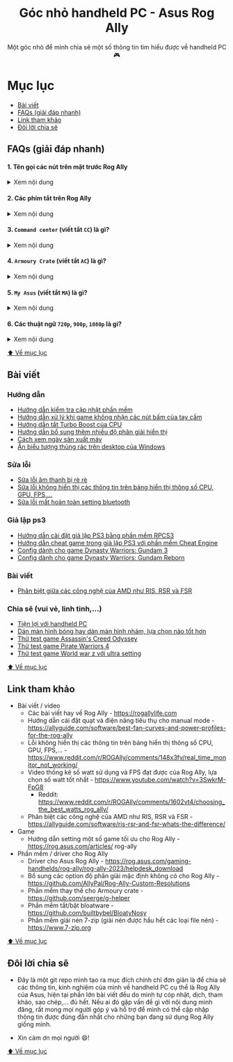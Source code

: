 <h1 align="center">
  <img src="https://raw.githubusercontent.com/kytosai/goc-nho-handheld-pc/main/asus-rog-ally/cover.jpg" alt="" />
  <br />
  Góc nhỏ handheld PC - Asus Rog Ally
</h1>

<div align="center">
Một góc nhỏ để mình chia sẽ một số thông tin tìm hiểu được về handheld PC 🎮
</div>

# Mục lục

- [Bài viết](#bài-viết)
- [FAQs (giải đáp nhanh)](#faqs-giải-đáp-nhanh)
- [Link tham khảo](#link-tham-khảo)
- [Đôi lời chia sẽ](#đôi-lời-chia-sẽ)

## FAQs (giải đáp nhanh)

#### 1. Tên gọi các nút trên mặt trước Rog Ally

<details>
  <summary>Xem nội dung</summary>
  
  ![](./asus-rog-ally/faqs/rog-ally-buttons-01.jpg)
  ![](./asus-rog-ally/faqs/rog-ally-buttons-02.jpg)
  ![](./asus-rog-ally/faqs/rog-ally-buttons-03.jpg)
</details>

#### 2. Các phím tắt trên Rog Ally

<details>
  <summary>Xem nội dung</summary>
  
  ![](./asus-rog-ally/faqs/rog-ally-key-shortcut.jpg)
</details>

#### 3. `Command center` (viết tắt `CC`) là gì?

<details>
  <summary>Xem nội dung</summary>
  
  Khi bạn bấm phím `Command Center` trên Rog Ally, thì sẽ có một phần mềm trượt từ trái sang phải chiếm 1 phần màn hình bên trái, khu vực này sẽ gọi là `Command Center`

  ![](./asus-rog-ally/faqs/command-center-01.jpg)

  Đây là khu vực giúp bạn có những thiết lập nhanh khi sử dụng máy như: thay đổi tần số quét, mở khu vực hiển thị thống kê CPU/GPU/FPS/nhiệt độ,....
</details>

#### 4. `Armoury Crate` (viết tắt `AC`) là gì?

<details>
  <summary>Xem nội dung</summary>
  
  Khi bạn bấm nút `Armoury Crate` trên Rog Ally (nút có biểu tượng vòng tròn), thì sẽ có một phần mềm hiển thị full màn hình chứa danh sách các game/app đầu tiên.

  ![](./asus-rog-ally/faqs/armoury-crate-01.jpg)

  Đây là phần mềm được cài đặt sẵn trong máy giúp bạn quản lý mọi thứ của Rog Ally. VD: cài đặt nút nhấn, cài đặt danh sách game, cài đặt đèn led của joystick,...

  ![](./asus-rog-ally/faqs/armoury-crate-02.jpg)
</details>

#### 5. `My Asus` (viết tắt `MA`) là gì?

<details>
  <summary>Xem nội dung</summary>
  
  `My Asus` là một phần mềm được cài đặt sẵn trong Rog Ally, phần mềm này giúp bạn quản lý các cài đặt chung của các thiết bị Asus như: **quản lý cập nhật driver** (quan trọng nhất), xem các thông số của thiết bị, check thông tin bảo hành, serial, liên hệ hỗ trợ từ asus,...

  Trong hình bên dưới phần mềm này chính là chỗ mũi tên trỏ tới có icon màu xanh
  
  ![](./asus-rog-ally/faqs/my-asus-01.jpg)

  ![](./asus-rog-ally/faqs/my-asus-02.jpg)

  Trong hình dưới là mục quan trọng nhất của `My Asus` là mục quản lý các bản cập nhật phần mềm của Rog Ally

  ![](./asus-rog-ally/faqs/my-asus-03.jpg)
</details>

#### 6. Các thuật ngữ `720p`, `900p`, `1080p` là gi?

<details>
  <summary>Xem nội dung</summary>
  
  Các thuật ngữ `720p`, `900p`, `1080p` này là đại diện cho viết tắt của các độ phân giải màn hình, đa phần là viết tắt dành cho tỷ lệ màn hình 16:9. 

  Cụ thể các tình huống trên sẽ như sau:

  - `720p` tương đương `1280 x 720` hay còn gọi là HD
  - `900p` tương đương `1600 x 900`
  - `1080p` tương đương `1920 x 1080` hay còn gọi là Full HD
</details>

[⬆️ Về mục lục](#mục-lục)

## Bài viết

### Hướng dẫn

- [Hướng dẫn kiểm tra cập nhật phần mềm](./asus-rog-ally/huong-dan/huong-dan-kiem-tra-cap-nhat-phan-mem)
- [Hướng dẫn xử lý khi game không nhận các nút bấm của tay cầm](./asus-rog-ally/huong-dan/xu-ly-khi-game-khong-nhan-nut-bam-tay-cam)
- [Hướng dẫn tắt Turbo Boost của CPU](./asus-rog-ally/huong-dan/huong-dan-tat-turbo-boost-cua-cpu)
- [Hướng dẫn bổ sung thêm nhiều độ phân giải hiển thị](./asus-rog-ally/huong-dan/huong-dan-bo-sung-them-nhieu-do-phan-giai-hien-thi)
- [Cách xem ngày sản xuất máy](./asus-rog-ally/huong-dan/cach-xem-ngay-san-xuat-may)
- [Ẩn biểu tượng thùng rác trên desktop của Windows](./asus-rog-ally/huong-dan/an-bieu-tuong-thung-rac-tren-windows)

### Sửa lỗi

- [Sữa lỗi âm thanh bị rè rè](./asus-rog-ally/sua-loi/sua-loi-am-thanh-bi-re-re)
- [Sữa lỗi không hiển thị các thông tin trên bảng hiển thị thông số CPU, GPU, FPS,...](./asus-rog-ally/sua-loi/sua-loi-khong-hien-thi-cac-thong-tin-tren-bang-hien-thi-thong-so-cpu-gpu-fps)
- [Sữa lỗi mất hoàn toàn setting bluetooth](./asus-rog-ally/sua-loi/sau-loi-mat-hoan-toan-setting-bluetooth)

### Giả lập ps3

- [Hướng dẫn cài đặt giả lập PS3 bằng phần mềm RPCS3](./asus-rog-ally/ps3/huong-dan-cai-dat-gia-lap-ps3)
- [Hướng dẫn cheat game trong giả lập PS3 với phần mềm Cheat Engine](./asus-rog-ally/ps3/huong-dan-cheat-game-trong-gia-lap-ps3-voi-cheat-engine)
- [Config dành cho game Dynasty Warriors: Gundam 3](./asus-rog-ally/ps3/game-dynasty-warriors-gundam-3)
- [Config dành cho game Dynasty Warriors: Gundam Reborn](./asus-rog-ally/ps3/game-dynasty-warriors-gundam-reborn)

### Bài viết

- [Phân biệt giữa các công nghệ của AMD như RIS, RSR và FSR](./asus-rog-ally/bai-viet/phan-biet-ris-rsr-va-fsr)

### Chia sẽ (vui vẻ, linh tinh,...)

- [Tiện lợi với handheld PC](./asus-rog-ally/chia-se/tien-loi-voi-handheld-pc)
- [Dán màn hình bóng hay dán màn hình nhám, lựa chọn nào tốt hơn](./asus-rog-ally/chia-se/dan-man-hinh-bong-hay-dan-man-hinh-nham-lua-chon-nao-tot-hon)
- [Thử test game Assassin's Creed Odyssey](./asus-rog-ally/chia-se/thu-test-game-assassin-creed-odyssey)
- [Thử test game Pirate Warriors 4](./asus-rog-ally/chia-se/thu-test-game-pirate-warriors-4)
- [Thử test game World war z với ultra setting](./asus-rog-ally/chia-se/thu-test-game-world-war-z-voi-ultra-setting)

[⬆️ Về mục lục](#mục-lục)

## Link tham khảo

- Bài viết / video
  - Các bài viết hay về Rog Ally - https://rogallylife.com
  - Hướng dẫn cài đặt quạt và điện năng tiêu thụ cho manual mode - https://allyguide.com/software/best-fan-curves-and-power-profiles-for-the-rog-ally
  - Lỗi không hiển thị các thông tin trên bảng hiển thị thông số CPU, GPU, FPS,... - https://www.reddit.com/r/ROGAlly/comments/148x3fv/real_time_monitor_not_working/
  - Video thống kê số watt sử dụng và FPS đạt được của Rog Ally, lựa chọn số watt tốt nhất - https://www.youtube.com/watch?v=3SwkrM-FpG8 
    - Reddit: https://www.reddit.com/r/ROGAlly/comments/1602vt4/choosing_the_best_watts_rog_ally/ 
  - Phân biệt các công nghệ của AMD như RIS, RSR và FSR - https://allyguide.com/software/ris-rsr-and-fsr-whats-the-difference/
- Game
  - Hướng dẫn setting một số game tối ưu cho Rog Ally - https://rog.asus.com/articles/
  rog-ally
- Phần mềm / driver cho Rog Ally
  - Driver cho Asus Rog Ally - https://rog.asus.com/gaming-handhelds/rog-ally/rog-ally-2023/helpdesk_download
  - Bổ sung các option độ phân giải mặc định không có cho Rog Ally - https://github.com/AllyPal/Rog-Ally-Custom-Resolutions
  - Phần mềm thay thế cho Armoury crate - https://github.com/seerge/g-helper
  - Phần mềm tắt/bật bloatware - https://github.com/builtbybel/BloatyNosy
  - Phần mềm giải nén 7-zip (giải nén được hầu hết các loại file nén) - https://www.7-zip.org

[⬆️ Về mục lục](#mục-lục)

## Đôi lời chia sẽ

- Đây là một git repo mình tạo ra mục đích chính chỉ đơn giản là để chia sẽ các thông tin, kinh nghiệm của mình về handheld PC cụ thể là Rog Ally của Asus, hiện tại phần lớn bài viết đều do mình tự cóp nhặt, dịch, tham khảo, sao chép,... đủ hết. Nếu ai đó gặp vấn đề gì với nội dung mình đăng, rất mong mọi người góp ý và hỗ trợ để mình có thể cập nhập thông tin được đúng đắn nhất cho những bạn đang sử dụng Rog Ally giống mình.

- Xin cảm ơn mọi người 😄!

[⬆️ Về mục lục](#mục-lục)
